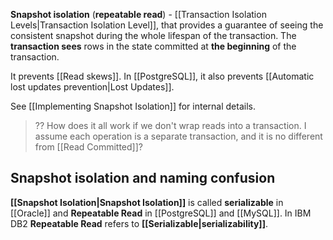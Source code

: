 **Snapshot isolation** (**repeatable read**) - [[Transaction Isolation Levels|Transaction Isolation Level]], that provides a guarantee of seeing the consistent snapshot during the whole lifespan of the transaction. The **transaction sees** rows in the state committed at **the beginning** of the transaction.

It prevents [[Read skews]].
In [[PostgreSQL]], it also prevents [[Automatic lost updates prevention|Lost Updates]].

See [[Implementing Snapshot Isolation]] for internal details.

> ?? How does it all work if we don't wrap reads into a transaction. I assume each operation is a separate transaction, and it is no different from [[Read Committed]]?

## Snapshot isolation and naming confusion

**[[Snapshot Isolation|Snapshot Isolation]]** is called **serializable** in [[Oracle]] and **Repeatable Read** in [[PostgreSQL]] and [[MySQL]]. In IBM DB2 **Repeatable Read** refers to **[[Serializable|serializability]]**.
